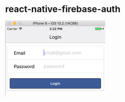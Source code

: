 # react-native-firebase-auth

![login view](https://github.com/bobmacneal/react-native-firebase-auth/blob/master/login/screenshot/Login.png "Login view")

